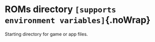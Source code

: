 # ROMs directory `[supports environment variables]`{.noWrap}

Starting directory for game or app files.

